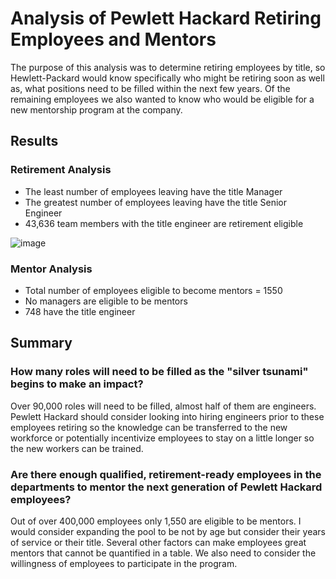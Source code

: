 # Analysis of Pewlett Hackard Retiring Employees and Mentors
The purpose of this analysis was to determine retiring employees by title, so Hewlett-Packard would know specifically who might be retiring soon as well as, what positions need to be filled within the next few years. Of the remaining employees we also wanted to know who would be eligible for a new mentorship program at the company.

## Results


### Retirement Analysis
-	The least number of employees leaving have the title Manager
-	The greatest number of employees leaving have the title Senior Engineer
-	43,636 team members with the title engineer are retirement eligible 

![image](https://user-images.githubusercontent.com/89363928/140672093-72025afa-534b-444f-bc09-b6e5920ceb40.png)


### Mentor Analysis
-	Total number of employees eligible to become mentors = 1550
-	No managers are eligible to be mentors
-	748 have the title engineer

## Summary


### How many roles will need to be filled as the "silver tsunami" begins to make an impact?
Over 90,000 roles will need to be filled, almost half of them are engineers. Pewlett Hackard should consider looking into hiring engineers prior to these employees retiring so the knowledge can be transferred to the new workforce or potentially incentivize employees to stay on a little longer so the new workers can be trained.

### Are there enough qualified, retirement-ready employees in the departments to mentor the next generation of Pewlett Hackard employees?
Out of over 400,000 employees only 1,550 are eligible to be mentors. I would consider expanding the pool to be not by age but consider their years of service or their title. Several other factors can make employees great mentors that cannot be quantified in a table. We also need to consider the willingness of employees to participate in the program. 

